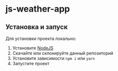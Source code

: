 # js-weather-app



## Установка и запуск
Для установки проекта локально:
1. Установите [NodeJS](http://nodejs.org/)
2. Скачайте или склонируйте данный репозиторий
3. Установите зависимости `npm i` или `yarn`
4. Запустите проект